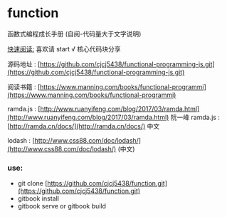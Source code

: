 # function

函数式编程成长手册 \(自阅-代码量大于文字说明\)

[快速阅读:](https://github.com/cjcj5438/function/blob/master/SUMMARY.md) 喜欢请 start √ 核心代码块分享

 源码地址 : [https://github.com/cjcj5438/functional-programming-js.git](https://github.com/cjcj5438/functional-programming-js.git) 

阅读书籍  :  [https://www.manning.com/books/functional-programmi](https://www.manning.com/books/functional-programmi)

ramda.js : [http://www.ruanyifeng.com/blog/2017/03/ramda.html](http://www.ruanyifeng.com/blog/2017/03/ramda.html) 阮一峰
ramda.js : [http://ramda.cn/docs/](http://ramda.cn/docs/) 中文

lodash : [http://www.css88.com/doc/lodash/](http://www.css88.com/doc/lodash/) \(中文\)

### use:

* git clone [https://github.com/cjcj5438/function.git](https://github.com/cjcj5438/function.git)
* gitbook install
* gitbook serve or gitbook build

